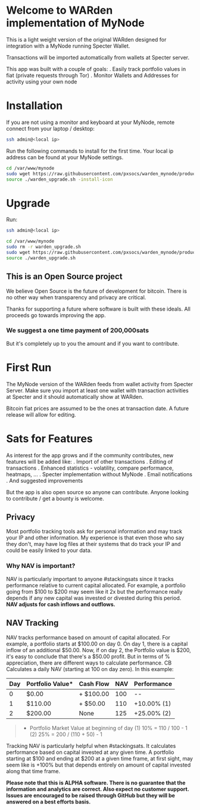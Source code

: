 # Welcome to WARden implementation of MyNode

This is a light weight version of the original WARden designed for integration with a MyNode running Specter Wallet.

Transactions will be imported automatically from wallets at Specter server.

This app was built with a couple of goals:
. Easily track portfolio values in fiat (private requests through Tor)
. Monitor Wallets and Addresses for activity using your own node

# Installation

If you are not using a monitor and keyboard at your MyNode, remote connect from your laptop / desktop:

```bash
ssh admin@<local ip>
```

Run the following commands to install for the first time. Your local ip address can be found at your MyNode settings.

```bash
cd /var/www/mynode
sudo wget https://raw.githubusercontent.com/pxsocs/warden_mynode/production/warden_upgrade.sh
source ./warden_upgrade.sh -install-icon
```

# Upgrade

Run:

```bash
ssh admin@<local ip>
```

```bash
cd /var/www/mynode
sudo rm -r warden_upgrade.sh
sudo wget https://raw.githubusercontent.com/pxsocs/warden_mynode/production/warden_upgrade.sh
source ./warden_upgrade.sh
```

## This is an Open Source project

We believe Open Source is the future of development for bitcoin. There is no other way when transparency and privacy are critical.

Thanks for supporting a future where software is built with these ideals. All proceeds go towards improving the app.

### We suggest a one time payment of 200,000sats

But it's completely up to you the amount and if you want to contribute.

# First Run

The MyNode version of the WARden feeds from wallet activity from Specter Server. Make sure you import at least one wallet with transaction activities at Specter and it should automatically show at WARden.

Bitcoin fiat prices are assumed to be the ones at transaction date. A future release will allow for editing.

# Sats for Features

As interest for the app grows and if the community contributes, new features will be added like:
. Import of other transactions
. Editing of transactions
. Enhanced statistics - volatility, compare performance, heatmaps, ...
. Specter implementation without MyNode
. Email notifications
. And suggested improvements

But the app is also open source so anyone can contribute. Anyone looking to contribute / get a bounty is welcome.

## Privacy

Most portfolio tracking tools ask for personal information and may track your IP and other information. My experience is that even those who say they don't, may have log files at their systems that do track your IP and could be easily linked to your data.

### Why NAV is important?

NAV is particularly important to anyone #stackingsats since it tracks performance relative to current capital allocated.
For example, a portfolio going from $100 to $200 may seem like it 2x but the performance really depends if any new capital was invested or divested during this period. **NAV adjusts for cash inflows and outflows.**

## NAV Tracking

NAV tracks performance based on amount of capital allocated. For example, a portfolio starts at $100.00 on day 0. On day 1, there is a capital inflow of an additional $50.00. Now, if on day 2, the Portfolio value is $200, it's easy to conclude that there's a $50.00 profit. But in terms of % appreciation, there are different ways to calculate performance.
CB Calculates a daily NAV (starting at 100 on day zero).
In this example:

| Day | Portfolio Value\* | Cash Flow  | NAV | Performance |
| --- | ----------------- | ---------- | --- | ----------- |
| 0   | \$0.00            | + \$100.00 | 100 | --          |
| 1   | \$110.00          | + \$50.00  | 110 | +10.00% (1) |
| 2   | \$200.00          | None       | 125 | +25.00% (2) |

> - Portfolio Market Value at beginning of day
>   (1) 10% = 110 / 100 - 1
>   (2) 25% = 200 / (110 + 50) - 1

Tracking NAV is particularly helpful when #stackingsats. It calculates performance based on capital invested at any given time. A portfolio starting at $100 and ending at $200 at a given time frame, at first sight, may seem like is +100% but that depends entirely on amount of capital invested
along that time frame.

**Please note that this is ALPHA software. There is no guarantee that the
information and analytics are correct. Also expect no customer support. Issues are encouraged to be raised through GitHub but they will be answered on a best efforts basis.**
